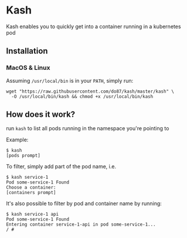 # Kash

Kash enables you to quickly get into a container running in a kubernetes pod

## Installation

### MacOS & Linux

Assuming `/usr/local/bin` is in your `PATH`, simply run:

    wget "https://raw.githubusercontent.com/do87/kash/master/kash" \
      -O /usr/local/bin/kash && chmod +x /usr/local/bin/kash

## How does it work?

run `kash` to list all pods running in the namespace you're pointing to

Example:

    $ kash
    [pods prompt]

To filter, simply add part of the pod name, i.e.

    $ kash service-1
    Pod some-service-1 Found
    Choose a container:
    [containers prompt]

It's also possible to filter by pod and container name by running:

    $ kash service-1 api
    Pod some-service-1 Found
    Entering container service-1-api in pod some-service-1...
    / #
